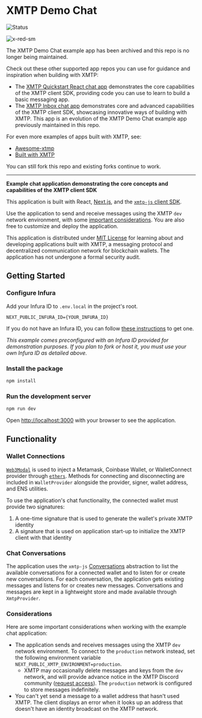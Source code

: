 # XMTP Demo Chat

![Status](https://img.shields.io/badge/Project_Status-Archived-red)

![x-red-sm](https://user-images.githubusercontent.com/510695/163488403-1fb37e86-c673-4b48-954e-8460ae4d4b05.png)

The XMTP Demo Chat example app has been archived and this repo is no longer being maintained.

Check out these other supported app repos you can use for guidance and inspiration when building with XMTP:

- The [XMTP Quickstart React chat app](https://github.com/xmtp/xmtp-quickstart-react) demonstrates the core capabilities of the XMTP client SDK, providing code you can use to learn to build a basic messaging app.
- The [XMTP Inbox chat app](https://github.com/xmtp-labs/xmtp-inbox-web) demonstrates core and advanced capabilities of the XMTP client SDK, showcasing innovative ways of building with XMTP. This app is an evolution of the XMTP Demo Chat example app previously maintained in this repo.

For even more examples of apps built with XMTP, see:

- [Awesome-xtmp](https://github.com/xmtp/awesome-xmtp)
- [Built with XMTP](https://xmtp.org/built-with-xmtp)

You can still fork this repo and existing forks continue to work.

---

**Example chat application demonstrating the core concepts and capabilities of the XMTP client SDK**

This application is built with React, [Next.js](https://nextjs.org/), and the [`xmtp-js` client SDK](https://github.com/xmtp/xmtp-js).

Use the application to send and receive messages using the XMTP `dev` network environment, with some [important considerations](#considerations). You are also free to customize and deploy the application.

This application is distributed under [MIT License](./LICENSE) for learning about and developing applications built with XMTP, a messaging protocol and decentralized communication network for blockchain wallets. The application has not undergone a formal security audit.

## Getting Started

### Configure Infura

Add your Infura ID to `.env.local` in the project's root.

```
NEXT_PUBLIC_INFURA_ID={YOUR_INFURA_ID}
```

If you do not have an Infura ID, you can follow [these instructions](https://blog.infura.io/getting-started-with-infura-28e41844cc89/) to get one.

_This example comes preconfigured with an Infura ID provided for demonstration purposes. If you plan to fork or host it, you must use your own Infura ID as detailed above._

### Install the package

```bash
npm install
```

### Run the development server

```bash
npm run dev
```

Open [http://localhost:3000](http://localhost:3000) with your browser to see the application.

## Functionality

### Wallet Connections

[`Web3Modal`](https://github.com/Web3Modal/web3modal) is used to inject a Metamask, Coinbase Wallet, or WalletConnect provider through [`ethers`](https://docs.ethers.io/v5/). Methods for connecting and disconnecting are included in `WalletProvider` alongside the provider, signer, wallet address, and ENS utilities.

To use the application's chat functionality, the connected wallet must provide two signatures:

1. A one-time signature that is used to generate the wallet's private XMTP identity
2. A signature that is used on application start-up to initialize the XMTP client with that identity

### Chat Conversations

The application uses the `xmtp-js` [Conversations](https://github.com/xmtp/xmtp-js#conversations) abstraction to list the available conversations for a connected wallet and to listen for or create new conversations. For each conversation, the application gets existing messages and listens for or creates new messages. Conversations and messages are kept in a lightweight store and made available through `XmtpProvider`.

### Considerations

Here are some important considerations when working with the example chat application:

- The application sends and receives messages using the XMTP `dev` network environment. To connect to the `production` network instead, set the following environment variable `NEXT_PUBLIC_XMTP_ENVIRONMENT=production`.
     - XMTP may occasionally delete messages and keys from the `dev` network, and will provide advance notice in the XMTP Discord community ([request access](https://xmtp.typeform.com/to/yojTJarb?utm_source=docs_home)). The `production` network is configured to store messages indefinitely.
- You can't yet send a message to a wallet address that hasn't used XMTP. The client displays an error when it looks up an address that doesn't have an identity broadcast on the XMTP network.
